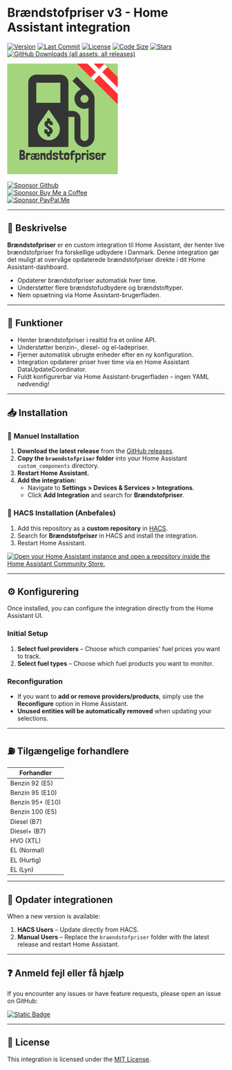 # Brændstofpriser v3 - Home Assistant integration


[![Version](https://img.shields.io/github/v/release/UnoSite/Braendstofpriser?label=version&style=for-the-badge)](https://github.com/UnoSite/Braendstofpriser/releases/latest)
[![Last Commit](https://img.shields.io/github/last-commit/UnoSite/Braendstofpriser?style=for-the-badge)](https://github.com/UnoSite/Braendstofpriser/commits/main/)
[![License](https://img.shields.io/github/license/UnoSite/Braendstofpriser?style=for-the-badge)](https://github.com/UnoSite/Braendstofpriser/blob/main/LICENSE.md)
[![Code Size](https://img.shields.io/github/languages/code-size/UnoSite/Braendstofpriser?style=for-the-badge)](#)
[![Stars](https://img.shields.io/github/stars/UnoSite/Braendstofpriser?style=for-the-badge)](#)
[![GitHub Downloads (all assets, all releases)](https://img.shields.io/github/downloads/UnoSite/Braendstofpriser/total?style=for-the-badge)](#)

![Logo](https://github.com/UnoSite/Braendstofpriser/blob/main/logo.png)

[![Sponsor Github](https://img.shields.io/badge/Sponsor-Github-EA4AAA?style=for-the-badge&logo=githubsponsors)](https://github.com/sponsors/UnoSite)\
[![Sponsor Buy Me a Coffee](https://img.shields.io/badge/Sponsor-By%20me%20a%20coffee-FFDD00?style=for-the-badge&logo=buymeacoffee)](https://buymeacoffee.com/UnoSite)\
[![Sponsor PayPal.Me](https://img.shields.io/badge/Sponsor-paypal.me-003087?style=for-the-badge&logo=paypal)](https://paypal.me/UnoSite)

---

## 📃 **Beskrivelse**

**Brændstofpriser** er en custom integration til Home Assistant, der henter live brændstofpriser fra forskellige udbydere i Danmark. Denne integration gør det muligt at overvåge opdaterede brændstofpriser direkte i dit Home Assistant-dashboard.

- Opdaterer brændstofpriser automatisk hver time.
- Understøtter flere brændstofudbydere og brændstoftyper.
- Nem opsætning via Home Assistant-brugerfladen.

---

## 🚀 **Funktioner**

- Henter brændstofpriser i realtid fra et online API.
- Understøtter benzin-, diesel- og el-ladepriser.
- Fjerner automatisk ubrugte enheder efter en ny konfiguration.
- Integration opdaterer priser hver time via en Home Assistant DataUpdateCoordinator.
- Fuldt konfigurerbar via Home Assistant-brugerfladen – ingen YAML nødvendig!

---

## 📥 **Installation**

### 🔹 **Manuel Installation**
1. **Download the latest release** from the [GitHub releases](https://github.com/UnoSite/Braendstofpriser/releases).
2. **Copy the `braendstofpriser` folder** into your Home Assistant `custom_components` directory.
3. **Restart Home Assistant.**
4. **Add the integration:**
   - Navigate to **Settings > Devices & Services > Integrations**.
   - Click **Add Integration** and search for **Brændstofpriser**.

### 🔹 **HACS Installation (Anbefales)**
1. Add this repository as a **custom repository** in [HACS](https://hacs.xyz/).
2. Search for **Brændstofpriser** in HACS and install the integration.
3. Restart Home Assistant.

[![Open your Home Assistant instance and open a repository inside the Home Assistant Community Store.](https://my.home-assistant.io/badges/hacs_repository.svg)](https://my.home-assistant.io/redirect/hacs_repository/?owner=UnoSite&repository=Braendstofpriser&category=Integration)

---

## ⚙️ **Konfigurering**

Once installed, you can configure the integration directly from the Home Assistant UI.

### **Initial Setup**
1. **Select fuel providers** – Choose which companies' fuel prices you want to track.
2. **Select fuel types** – Choose which fuel products you want to monitor.

### **Reconfiguration**
- If you want to **add or remove providers/products**, simply use the **Reconfigure** option in Home Assistant.
- **Unused entities will be automatically removed** when updating your selections.

---

## ⛽ **Tilgængelige forhandlere**
| Forhandler |
|-------------|
| Benzin 92 (E5) |
| Benzin 95 (E10) |
| Benzin 95+ (E10) |
| Benzin 100 (E5) |
| Diesel (B7) |
| Diesel+ (B7) |
| HVO (XTL) |
| EL (Normal) |
| EL (Hurtig) |
| EL (Lyn) |

---

## 🔧 **Opdater integrationen**
When a new version is available:
1. **HACS Users** – Update directly from HACS.
2. **Manual Users** – Replace the `braendstofpriser` folder with the latest release and restart Home Assistant.

---

## ❓ **Anmeld fejl eller få hjælp**
If you encounter any issues or have feature requests, please open an issue on GitHub:

[![Static Badge](https://img.shields.io/badge/Report-issues-E00000?style=for-the-badge)](https://github.com/UnoSite/Braendstofpriser/issues)

---

## 📜 **License**
This integration is licensed under the [MIT License](https://github.com/UnoSite/Braendstofpriser/blob/main/LICENSE.md).
